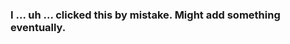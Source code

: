 ### I ... uh ... clicked this by mistake. Might add something eventually.

<!--
**sonnenfeld/sonnenfeld** is a ✨ _special_ ✨ repository because its `README.md` (this file) appears on your GitHub profile.


-->
